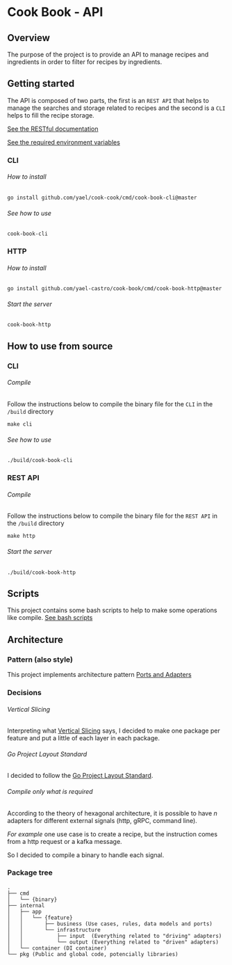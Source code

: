 # Cook Book  - API

## Overview
The purpose of the project is to provide an API to manage recipes and ingredients in order to filter for recipes by ingredients.
## Getting started
The API is composed of two parts, the first is an `REST API` that helps to manage the searches and storage related to recipes and the second is a `CLI` helps to fill the recipe storage.

[See the RESTful documentation](./docs/openapi.yaml)

[See the required environment variables](./docs/.env.example)
### CLI
###### How to install
```shell
go install github.com/yael/cook-cook/cmd/cook-book-cli@master
```
###### See how to use
```shell
cook-book-cli
```

### HTTP
###### How to install 
```shell
go install github.com/yael-castro/cook-book/cmd/cook-book-http@master
```
###### Start the server
```shell
cook-book-http
```
## How to use from source
### CLI
###### Compile
Follow the instructions below to compile the binary file for the `CLI` in the `/build` directory
```shell
make cli
```
###### See how to use
```shell
./build/cook-book-cli
```
### REST API
###### Compile
Follow the instructions below to compile the binary file for the `REST API` in the `/build` directory
```shell
make http
```
###### Start the server
```shell
./build/cook-book-http
```
## Scripts
This project contains some bash scripts to help to make some operations like compile.
[See bash scripts](./scripts)

## Architecture
### Pattern (also style)
This project implements architecture pattern [Ports and Adapters](https://alistair.cockburn.us/hexagonal-architecture)
### Decisions
###### Vertical Slicing

Interpreting what [Vertical Slicing](https://en.wikipedia.org/wiki/Vertical_slice) says, I decided to make one package per feature and put a little of each layer in each package.

###### Go Project Layout Standard

I decided to follow the [Go Project Layout Standard](https://github.com/golang-standards/project-layout).

###### Compile only what is required

According to the theory of hexagonal architecture, it is possible to have *n* adapters for different external signals (http, gRPC, command line).

*For example* one use case is to create a recipe, but the instruction comes from a http request or a kafka message.

So I decided to compile a binary to handle each signal.

### Package tree
```
.
├── cmd
│   └── {binary}
├── internal
│   ├── app
│   │   └── {feature}
│   │       ├── business (Use cases, rules, data models and ports)
│   │       └── infrastructure
│   │           ├── input  (Everything related to "driving" adapters)
│   │           └── output (Everything related to "driven" adapters)
│   └── container (DI container)
└── pkg (Public and global code, potencially libraries)
```